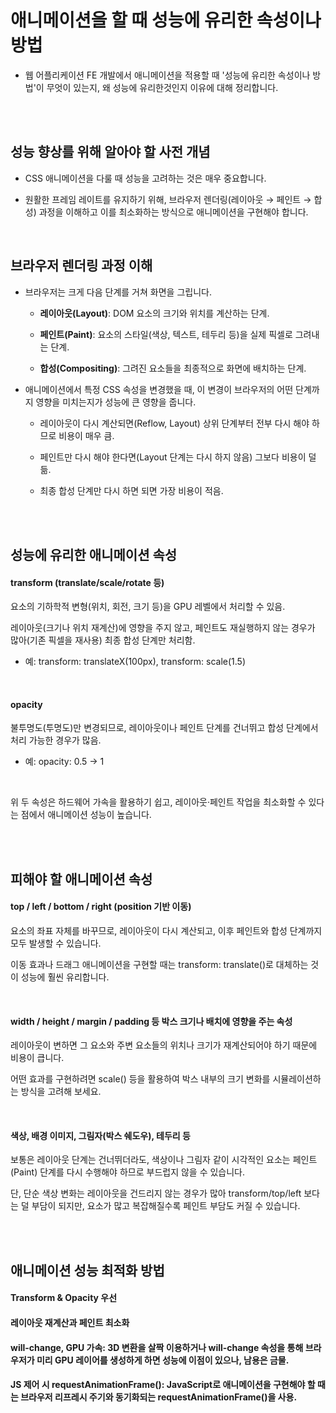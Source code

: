 # 애니메이션을 할 때 성능에 유리한 속성이나 방법

- 웹 어플리케이션 FE 개발에서 애니메이션을 적용할 때 '성능에 유리한 속성이나 방법'이 무엇이 있는지, 왜 성능에 유리한것인지 이유에 대해 정리합니다.

<br/><br/>

## 성능 향상를 위해 알아야 할 사전 개념

- CSS 애니메이션을 다룰 때 성능을 고려하는 것은 매우 중요합니다.

- 원활한 프레임 레이트를 유지하기 위해, 브라우저 렌더링(레이아웃 → 페인트 → 합성) 과정을 이해하고 이를 최소화하는 방식으로 애니메이션을 구현해야 합니다.

<br/>

## 브라우저 렌더링 과정 이해

- 브라우저는 크게 다음 단계를 거쳐 화면을 그립니다.

  - **레이아웃(Layout)**: DOM 요소의 크기와 위치를 계산하는 단계.

  - **페인트(Paint)**: 요소의 스타일(색상, 텍스트, 테두리 등)을 실제 픽셀로 그려내는 단계.

  - **합성(Compositing)**: 그려진 요소들을 최종적으로 화면에 배치하는 단계.

- 애니메이션에서 특정 CSS 속성을 변경했을 때, 이 변경이 브라우저의 어떤 단계까지 영향을 미치는지가 성능에 큰 영향을 줍니다.

  - 레이아웃이 다시 계산되면(Reflow, Layout) 상위 단계부터 전부 다시 해야 하므로 비용이 매우 큼.

  - 페인트만 다시 해야 한다면(Layout 단계는 다시 하지 않음) 그보다 비용이 덜 듦.

  - 최종 합성 단계만 다시 하면 되면 가장 비용이 적음.

<br/><br/>

## 성능에 유리한 애니메이션 속성

#### transform (translate/scale/rotate 등)

요소의 기하학적 변형(위치, 회전, 크기 등)을 GPU 레벨에서 처리할 수 있음.

레이아웃(크기나 위치 재계산)에 영향을 주지 않고, 페인트도 재실행하지 않는 경우가 많아(기존 픽셀을 재사용) 최종 합성 단계만 처리함.

- 예: transform: translateX(100px), transform: scale(1.5)

<br/>

#### opacity

불투명도(투명도)만 변경되므로, 레이아웃이나 페인트 단계를 건너뛰고 합성 단계에서 처리 가능한 경우가 많음.

- 예: opacity: 0.5 → 1

<br/>

위 두 속성은 하드웨어 가속을 활용하기 쉽고, 레이아웃·페인트 작업을 최소화할 수 있다는 점에서 애니메이션 성능이 높습니다.

<br/><br/>

## 피해야 할 애니메이션 속성

#### top / left / bottom / right (position 기반 이동)

요소의 좌표 자체를 바꾸므로, 레이아웃이 다시 계산되고, 이후 페인트와 합성 단계까지 모두 발생할 수 있습니다.

이동 효과나 드래그 애니메이션을 구현할 때는 transform: translate()로 대체하는 것이 성능에 훨씬 유리합니다.

<br/>

#### width / height / margin / padding 등 박스 크기나 배치에 영향을 주는 속성

레이아웃이 변하면 그 요소와 주변 요소들의 위치나 크기가 재계산되어야 하기 때문에 비용이 큽니다.

어떤 효과를 구현하려면 scale() 등을 활용하여 박스 내부의 크기 변화를 시뮬레이션하는 방식을 고려해 보세요.

<br/>

#### 색상, 배경 이미지, 그림자(박스 쉐도우), 테두리 등

보통은 레이아웃 단계는 건너뛰더라도, 색상이나 그림자 같이 시각적인 요소는 페인트(Paint) 단계를 다시 수행해야 하므로 부드럽지 않을 수 있습니다.

단, 단순 색상 변화는 레이아웃을 건드리지 않는 경우가 많아 transform/top/left 보다는 덜 부담이 되지만, 요소가 많고 복잡해질수록 페인트 부담도 커질 수 있습니다.

<br/><br/>

## 애니메이션 성능 최적화 방법

#### Transform & Opacity 우선

#### 레이아웃 재계산과 페인트 최소화

#### will-change, GPU 가속: 3D 변환을 살짝 이용하거나 will-change 속성을 통해 브라우저가 미리 GPU 레이어를 생성하게 하면 성능에 이점이 있으나, 남용은 금물.

#### JS 제어 시 requestAnimationFrame(): JavaScript로 애니메이션을 구현해야 할 때는 브라우저 리프레시 주기와 동기화되는 requestAnimationFrame()을 사용.

<br/>
